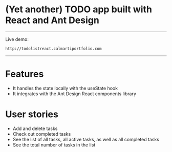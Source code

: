 # (Yet another) TODO app built with React and Ant Design 
---
Live demo:
```sh
http://todolistreact.calmartiportfolio.com
```
---
# Features
- It handles the state locally with the useState hook
- It integrates with the Ant Design React components library 

# User stories
- Add and delete tasks
- Check out completed tasks
- See the list of all tasks, all active tasks, as     well as all completed tasks 
- See the total number of tasks in the list

 
